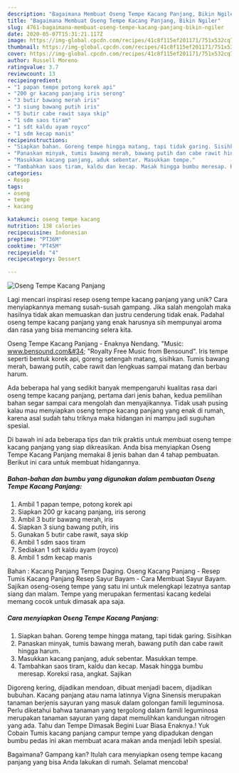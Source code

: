 ```yaml
---
description: "Bagaimana Membuat Oseng Tempe Kacang Panjang, Bikin Ngiler"
title: "Bagaimana Membuat Oseng Tempe Kacang Panjang, Bikin Ngiler"
slug: 4761-bagaimana-membuat-oseng-tempe-kacang-panjang-bikin-ngiler
date: 2020-05-07T15:31:21.117Z
image: https://img-global.cpcdn.com/recipes/41c8f115ef201171/751x532cq70/oseng-tempe-kacang-panjang-foto-resep-utama.jpg
thumbnail: https://img-global.cpcdn.com/recipes/41c8f115ef201171/751x532cq70/oseng-tempe-kacang-panjang-foto-resep-utama.jpg
cover: https://img-global.cpcdn.com/recipes/41c8f115ef201171/751x532cq70/oseng-tempe-kacang-panjang-foto-resep-utama.jpg
author: Russell Moreno
ratingvalue: 3.7
reviewcount: 13
recipeingredient:
- "1 papan tempe potong korek api"
- "200 gr kacang panjang iris serong"
- "3 butir bawang merah iris"
- "3 siung bawang putih iris"
- "5 butir cabe rawit saya skip"
- "1 sdm saos tiram"
- "1 sdt kaldu ayam royco"
- "1 sdm kecap manis"
recipeinstructions:
- "Siapkan bahan. Goreng tempe hingga matang, tapi tidak garing. Sisihkan"
- "Panaskan minyak, tumis bawang merah, bawang putih dan cabe rawit hingga harum."
- "Masukkan kacang panjang, aduk sebentar. Masukkan tempe."
- "Tambahkan saos tiram, kaldu dan kecap. Masak hingga bumbu meresap. Koreksi rasa, angkat. Sajikan"
categories:
- Resep
tags:
- oseng
- tempe
- kacang

katakunci: oseng tempe kacang 
nutrition: 138 calories
recipecuisine: Indonesian
preptime: "PT36M"
cooktime: "PT45M"
recipeyield: "4"
recipecategory: Dessert

---
```



![Oseng Tempe Kacang Panjang](https://img-global.cpcdn.com/recipes/41c8f115ef201171/751x532cq70/oseng-tempe-kacang-panjang-foto-resep-utama.jpg)

Lagi mencari inspirasi resep oseng tempe kacang panjang yang unik? Cara menyiapkannya memang susah-susah gampang. Jika salah mengolah maka hasilnya tidak akan memuaskan dan justru cenderung tidak enak. Padahal oseng tempe kacang panjang yang enak harusnya sih mempunyai aroma dan rasa yang bisa memancing selera kita.

Oseng Tempe Kacang Panjang - Enaknya Nendang. &#34;Music: www.bensound.com&#34; &#34;Royalty Free Music from Bensound&#34;. Iris tempe seperti bentuk korek api, goreng setengah matang, sisihkan. Tumis bawang merah, bawang putih, cabe rawit dan lengkuas sampai matang dan berbau harum.

Ada beberapa hal yang sedikit banyak mempengaruhi kualitas rasa dari oseng tempe kacang panjang, pertama dari jenis bahan, kedua pemilihan bahan segar sampai cara mengolah dan menyajikannya. Tidak usah pusing kalau mau menyiapkan oseng tempe kacang panjang yang enak di rumah, karena asal sudah tahu triknya maka hidangan ini mampu jadi suguhan spesial.


Di bawah ini ada beberapa tips dan trik praktis untuk membuat oseng tempe kacang panjang yang siap dikreasikan. Anda bisa menyiapkan Oseng Tempe Kacang Panjang memakai 8 jenis bahan dan 4 tahap pembuatan. Berikut ini cara untuk membuat hidangannya.

<!--inarticleads1-->

##### Bahan-bahan dan bumbu yang digunakan dalam pembuatan Oseng Tempe Kacang Panjang:

1. Ambil 1 papan tempe, potong korek api
1. Siapkan 200 gr kacang panjang, iris serong
1. Ambil 3 butir bawang merah, iris
1. Siapkan 3 siung bawang putih, iris
1. Gunakan 5 butir cabe rawit, saya skip
1. Ambil 1 sdm saos tiram
1. Sediakan 1 sdt kaldu ayam (royco)
1. Ambil 1 sdm kecap manis


Bahan : Kacang Panjang Tempe Daging. Oseng Kacang Panjang - Resep Tumis Kacang Panjang Resep Sayur Bayam - Cara Membuat Sayur Bayam. Sajikan oseng-oseng tempe yang satu ini untuk melengkapi lezatnya santap siang dan malam. Tempe yang merupakan fermentasi kacang kedelai memang cocok untuk dimasak apa saja. 

<!--inarticleads2-->

##### Cara menyiapkan Oseng Tempe Kacang Panjang:

1. Siapkan bahan. Goreng tempe hingga matang, tapi tidak garing. Sisihkan
1. Panaskan minyak, tumis bawang merah, bawang putih dan cabe rawit hingga harum.
1. Masukkan kacang panjang, aduk sebentar. Masukkan tempe.
1. Tambahkan saos tiram, kaldu dan kecap. Masak hingga bumbu meresap. Koreksi rasa, angkat. Sajikan


Digoreng kering, dijadikan mendoan, dibuat menjadi bacem, dijadikan bubuhan. Kacang panjang atau nama latinnya Vigna Sinensis merupakan tanaman berjenis sayuran yang masuk dalam golongan famili leguminosa. Perlu diketahui bahwa tanaman yang tergolong dalam famili leguminosa merupakan tanaman sayuran yang dapat memulihkan kandungan nitrogen yang ada. Tahu dan Tempe Dimasak Begini Luar Biasa Enaknya.! Yuk Cobain  Tumis kacang panjang campur tempe yang dipadukan dengan bumbu pedas ini akan membuat acara makan anda menjadi lebih spesial. 

Bagaimana? Gampang kan? Itulah cara menyiapkan oseng tempe kacang panjang yang bisa Anda lakukan di rumah. Selamat mencoba!
